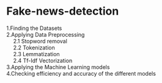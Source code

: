 # Fake-news-detection

1.Finding the Datasets <br>
2.Applying Data Preprocessing <br>
   &emsp; 2.1 Stopword removal<br>
   &emsp; 2.2 Tokenization<br>
   &emsp; 2.3 Lemmatization<br>
   &emsp; 2.4 Tf-Idf Vectorization<br>
3.Applying the Machine Learning models <br>
4.Checking efficiency and accuracy of the different models
